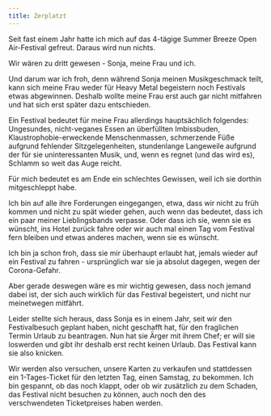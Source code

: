 ```yaml
---
title: Zerplatzt
---
```


Seit fast einem Jahr hatte ich mich auf das 4-tägige Summer Breeze Open Air-Festival gefreut. Daraus wird nun nichts.

Wir wären zu dritt gewesen - Sonja, meine Frau und ich.

Und darum war ich froh, denn während Sonja meinen Musikgeschmack teilt, kann sich meine Frau weder für Heavy Metal begeistern noch Festivals etwas abgewinnen. Deshalb wollte meine Frau erst auch gar nicht mitfahren und hat sich erst später dazu entschieden.

Ein Festival bedeutet für meine Frau allerdings hauptsächlich folgendes: Ungesundes, nicht-veganes Essen an überfüllten Imbissbuden, Klaustrophobie-erweckende Menschenmassen, schmerzende Füße aufgrund fehlender Sitzgelegenheiten, stundenlange Langeweile aufgrund der für sie uninteressanten Musik, und, wenn es regnet (und das wird es), Schlamm so weit das Auge reicht. 

Für mich bedeutet es am Ende ein schlechtes Gewissen, weil ich sie dorthin mitgeschleppt habe.

Ich bin auf alle ihre Forderungen eingegangen, etwa, dass wir nicht zu früh kommen und nicht zu spät wieder gehen, auch wenn das bedeutet, dass ich ein paar meiner Lieblingsbands verpasse. Oder dass ich sie, wenn sie es wünscht, ins Hotel zurück fahre oder wir auch mal einen Tag vom Festival fern bleiben und etwas anderes machen, wenn sie es wünscht.

Ich bin ja schon froh, dass sie mir überhaupt erlaubt hat, jemals wieder auf ein Festival zu fahren - ursprünglich war sie ja absolut dagegen, wegen der Corona-Gefahr.

Aber gerade deswegen wäre es mir wichtig gewesen, dass noch jemand dabei ist, der sich auch wirklich für das Festival begeistert, und nicht nur meinetwegen mitfährt.

Leider stellte sich heraus, dass Sonja es in einem Jahr, seit wir den Festivalbesuch geplant haben, nicht geschafft hat, für den fraglichen Termin Urlaub zu beantragen. Nun hat sie Ärger mit ihrem Chef; er will sie loswerden und gibt ihr deshalb erst recht keinen Urlaub. Das Festival kann sie also knicken.

Wir werden also versuchen, unsere Karten zu verkaufen und stattdessen ein 1-Tages-Ticket für den letzten Tag, einen Samstag, zu bekommen. Ich bin gespannt, ob das noch klappt, oder ob wir zusätzlich zu dem Schaden, das Festival nicht besuchen zu können, auch noch den des verschwendeten Ticketpreises haben werden.